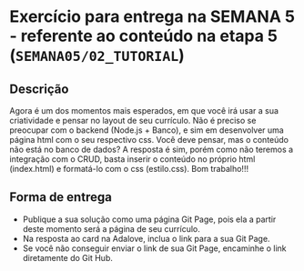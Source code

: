 # Exercício para entrega na SEMANA 5 - referente ao conteúdo na etapa 5 (`SEMANA05/02_TUTORIAL`)

## Descrição
Agora é um dos momentos mais esperados, em que você irá usar a sua criatividade e pensar no layout de seu currículo.
Não é preciso se preocupar com o backend (Node.js + Banco), e sim em desenvolver uma página html com o seu respectivo css.
Você deve pensar, mas o conteúdo não está no banco de dados? A resposta é sim, porém como não teremos a integração com o CRUD, basta inserir o conteúdo no próprio html (index.html) e formatá-lo com o css (estilo.css).
Bom trabalho!!!

## Forma de entrega
- Publique a sua solução como uma página Git Page, pois ela a partir deste momento será a página de seu currículo.
- Na resposta ao card na Adalove, inclua o link para a sua Git Page. 
- Se você não conseguir enviar o link de sua Git Page, encaminhe o link diretamente do Git Hub.